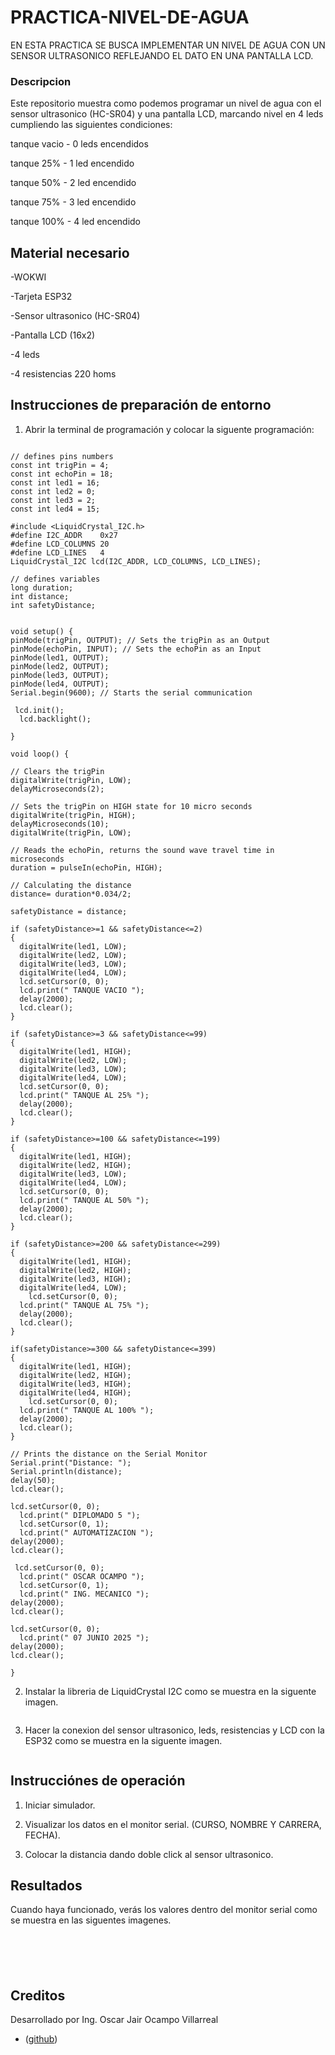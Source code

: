 # PRACTICA-NIVEL-DE-AGUA
EN ESTA PRACTICA SE BUSCA IMPLEMENTAR UN NIVEL DE AGUA CON UN SENSOR ULTRASONICO REFLEJANDO EL DATO EN UNA PANTALLA LCD.

### Descripcion

Este repositorio muestra como podemos programar un nivel de agua con el sensor ultrasonico (HC-SR04) y una pantalla LCD, marcando nivel en 4 leds cumpliendo las siguientes condiciones:

tanque vacio - 0 leds encendidos

tanque 25% - 1 led encendido

tanque 50% - 2 led encendido

tanque 75% - 3 led encendido

tanque 100% - 4 led encendido

## Material necesario

-WOKWI

-Tarjeta ESP32

-Sensor ultrasonico (HC-SR04)

-Pantalla LCD (16x2)

-4 leds

-4 resistencias 220 homs

## Instrucciones de preparación de entorno

1. Abrir la terminal de programación y colocar la siguente programación:

```

// defines pins numbers
const int trigPin = 4;
const int echoPin = 18;
const int led1 = 16;
const int led2 = 0;
const int led3 = 2;
const int led4 = 15;

#include <LiquidCrystal_I2C.h>
#define I2C_ADDR    0x27
#define LCD_COLUMNS 20
#define LCD_LINES   4
LiquidCrystal_I2C lcd(I2C_ADDR, LCD_COLUMNS, LCD_LINES);

// defines variables
long duration;
int distance;
int safetyDistance;


void setup() {
pinMode(trigPin, OUTPUT); // Sets the trigPin as an Output
pinMode(echoPin, INPUT); // Sets the echoPin as an Input
pinMode(led1, OUTPUT);
pinMode(led2, OUTPUT);
pinMode(led3, OUTPUT);
pinMode(led4, OUTPUT);
Serial.begin(9600); // Starts the serial communication

 lcd.init();
  lcd.backlight();

}

void loop() {

// Clears the trigPin
digitalWrite(trigPin, LOW);
delayMicroseconds(2);

// Sets the trigPin on HIGH state for 10 micro seconds
digitalWrite(trigPin, HIGH);
delayMicroseconds(10);
digitalWrite(trigPin, LOW);

// Reads the echoPin, returns the sound wave travel time in microseconds
duration = pulseIn(echoPin, HIGH);

// Calculating the distance
distance= duration*0.034/2;

safetyDistance = distance;

if (safetyDistance>=1 && safetyDistance<=2)
{
  digitalWrite(led1, LOW);
  digitalWrite(led2, LOW);
  digitalWrite(led3, LOW);
  digitalWrite(led4, LOW);
  lcd.setCursor(0, 0);
  lcd.print(" TANQUE VACIO ");
  delay(2000);
  lcd.clear();
}

if (safetyDistance>=3 && safetyDistance<=99)
{
  digitalWrite(led1, HIGH);
  digitalWrite(led2, LOW);
  digitalWrite(led3, LOW);
  digitalWrite(led4, LOW);
  lcd.setCursor(0, 0);
  lcd.print(" TANQUE AL 25% ");
  delay(2000);
  lcd.clear();
}

if (safetyDistance>=100 && safetyDistance<=199)
{
  digitalWrite(led1, HIGH);
  digitalWrite(led2, HIGH);
  digitalWrite(led3, LOW);
  digitalWrite(led4, LOW);
  lcd.setCursor(0, 0);
  lcd.print(" TANQUE AL 50% ");
  delay(2000);
  lcd.clear();
}

if (safetyDistance>=200 && safetyDistance<=299)
{
  digitalWrite(led1, HIGH);
  digitalWrite(led2, HIGH);
  digitalWrite(led3, HIGH);
  digitalWrite(led4, LOW);
    lcd.setCursor(0, 0);
  lcd.print(" TANQUE AL 75% ");
  delay(2000);
  lcd.clear();
}

if(safetyDistance>=300 && safetyDistance<=399) 
{
  digitalWrite(led1, HIGH);
  digitalWrite(led2, HIGH);
  digitalWrite(led3, HIGH);
  digitalWrite(led4, HIGH);
    lcd.setCursor(0, 0);
  lcd.print(" TANQUE AL 100% ");
  delay(2000);
  lcd.clear();
}

// Prints the distance on the Serial Monitor
Serial.print("Distance: ");
Serial.println(distance);
delay(50);
lcd.clear();

lcd.setCursor(0, 0);
  lcd.print(" DIPLOMADO 5 ");
  lcd.setCursor(0, 1);
  lcd.print(" AUTOMATIZACION ");
delay(2000);
lcd.clear();
 
 lcd.setCursor(0, 0);
  lcd.print(" OSCAR OCAMPO ");
  lcd.setCursor(0, 1);
  lcd.print(" ING. MECANICO ");
delay(2000);
lcd.clear();

lcd.setCursor(0, 0);
  lcd.print(" 07 JUNIO 2025 ");
delay(2000);
lcd.clear();

}

```

2. Instalar la libreria de LiquidCrystal I2C como se muestra en la siguente imagen.

![]()

3. Hacer la conexion del sensor ultrasonico, leds, resistencias y LCD con la ESP32 como se muestra en la siguente imagen.

![]()

## Instrucciónes de operación

1. Iniciar simulador.

2. Visualizar los datos en el monitor serial. (CURSO, NOMBRE Y CARRERA, FECHA).
   
3. Colocar la distancia dando doble click al sensor ultrasonico.

## Resultados

Cuando haya funcionado, verás los valores dentro del monitor serial como se muestra en las siguentes imagenes.

![]()

![]()

![]()

![]()

![]()

## Creditos

Desarrollado por Ing. Oscar Jair Ocampo Villarreal
- ([github](https://github.com/OSCAROV2058))
